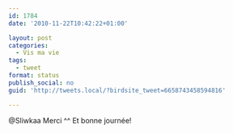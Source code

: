 ```yaml
---
id: 1784
date: '2010-11-22T10:42:22+01:00'

layout: post
categories:
  - Vis ma vie
tags:
  - tweet
format: status
publish_social: no
guid: 'http://tweets.local/?birdsite_tweet=6658743458594816'

---
```


@Sliwkaa Merci ^^ Et bonne journée!